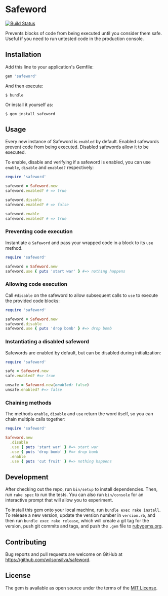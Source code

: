 # Safeword

[![Build Status](https://travis-ci.org/wilsonsilva/safeword.svg?branch=master)](https://travis-ci.org/wilsonsilva/safeword)

Prevents blocks of code from being executed until you consider them safe. Useful if you need to run untested code
in the production console.

## Installation

Add this line to your application's Gemfile:

```ruby
gem 'safeword'
```

And then execute:

    $ bundle

Or install it yourself as:

    $ gem install safeword

## Usage

Every new instance of Safeword is `enabled` by default. Enabled safewords prevent code from being executed.
Disabled safewords allow it to be executed.

To enable, disable and verifying if a safeword is enabled, you can use `enable`, `disable`
and `enabled?` respectively:

```ruby
require 'safeword'

safeword = Safeword.new
safeword.enabled? # => true

safeword.disable
safeword.enabled? # => false

safeword.enable
safeword.enabled? # => true
```

### Preventing code execution

Instantiate a `Safeword` and pass your wrapped code in a block to its `use` method.

```ruby
require 'safeword'

safeword = Safeword.new
safeword.use { puts 'start war' } #=> nothing happens
```

### Allowing code execution
Call `#disable` on the safeword to allow subsequent calls to `use` to execute the provided code blocks:

```ruby
require 'safeword'

safeword = Safeword.new
safeword.disable
safeword.use { puts 'drop bomb' } #=> drop bomb
```

### Instantiating a disabled safeword
Safewords are enabled by default, but can be disabled during initialization:

```ruby
require 'safeword'

safe = Safeword.new
safe.enabled? #=> true

unsafe = Safeword.new(enabled: false)
unsafe.enabled? #=> false
```

### Chaining methods

The methods `enable`, `disable` and `use` return the word itself, so you can chain multiple calls together:

```ruby
require 'safeword'

Safeword.new
  .disable
  .use { puts 'start war' } #=> start war
  .use { puts 'drop bomb' } #=> drop bomb
  .enable
  .use { puts 'cut fruit' } #=> nothing happens
```

## Development

After checking out the repo, run `bin/setup` to install dependencies. Then, run `rake spec` to run the tests.
You can also run `bin/console` for an interactive prompt that will allow you to experiment.

To install this gem onto your local machine, run `bundle exec rake install`. To release a new version, update the
version number in `version.rb`, and then run `bundle exec rake release`, which will create a git tag for the version,
push git commits and tags, and push the `.gem` file to [rubygems.org](https://rubygems.org).

## Contributing

Bug reports and pull requests are welcome on GitHub at https://github.com/wilsonsilva/safeword.

## License

The gem is available as open source under the terms of the [MIT License](http://opensource.org/licenses/MIT).
